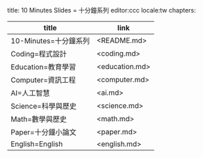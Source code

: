 title: 10 Minutes Slides = 十分鐘系列
editor:ccc
locale:tw
chapters:

title               | link
--------------------|---------
10-Minutes=十分鐘系列 | <README.md>
Coding=程式設計     | <coding.md>
Education=教育學習  | <education.md>
Computer=資訊工程   | <computer.md>
AI=人工智慧         | <ai.md>
Science=科學與歷史  | <science.md>
Math=數學與歷史     | <math.md>
Paper=十分鐘小論文  | <paper.md>
English=English     | <english.md>